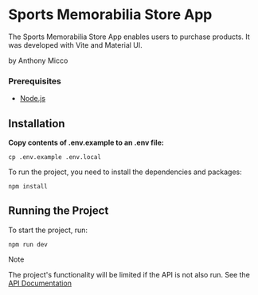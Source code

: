# Sports Memorabilia Store App

The Sports Memorabilia Store App enables users to purchase products. It was developed with Vite and Material UI. 

by Anthony Micco

### Prerequisites
- [Node.js](https://nodejs.org/en/download/)

## Installation

**Copy contents of .env.example to an .env file:**  
```
cp .env.example .env.local
```

To run the project, you need to install the dependencies and packages:  
```
npm install
```

## Running the Project
To start the project, run:  
```
npm run dev
```
> [!NOTE]
> The project's functionality will be limited if the API is not also run. See the [API Documentation](https://github.com/Ajmicco18/Sports-Memorbilia-Store/blob/main/Backend/README.md)


